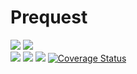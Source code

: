 # Prequest

![](https://img.shields.io/badge/Elixir-v1.10.4-blueviolet) ![](https://img.shields.io/badge/Phoenix-v1.5.4-orange)  
[![](https://img.shields.io/github/deployments/felipelincoln/prequest/prequest?label=deploy)](https://prequest.herokuapp.com/) [![](https://img.shields.io/github/deployments/felipelincoln/prequest/github-pages?label=docs)](https://felipelincoln.github.io/prequest) ![](https://img.shields.io/github/workflow/status/felipelincoln/prequest/CI?label=tests) [![Coverage Status](https://coveralls.io/repos/github/felipelincoln/prequest/badge.svg?branch=master)](https://coveralls.io/github/felipelincoln/prequest?branch=master)
